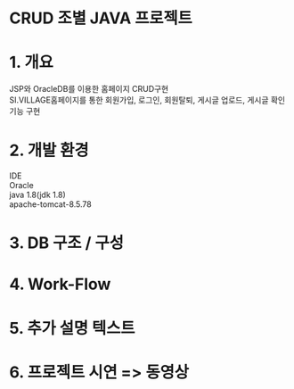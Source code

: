 
# CRUD 조별 JAVA 프로젝트
# 1. 개요
  JSP와 OracleDB를 이용한 홈페이지 CRUD구현<br>
  SI.VILLAGE홈페이지를 통한 회원가입, 로그인, 회원탈퇴, 게시글 업로드, 게시글 확인기능 구현<br>

# 2. 개발 환경
  IDE<br>
  Oracle<br>
  java 1.8(jdk 1.8)<br>
  apache-tomcat-8.5.78<br>
  
# 3. DB 구조 / 구성
# 4. Work-Flow
# 5. 추가 설명 텍스트
# 6. 프로젝트 시연 => 동영상
